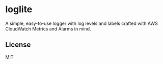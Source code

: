 # loglite

A simple, easy-to-use logger with log levels and labels crafted with AWS CloudWatch Metrics and Alarms in mind.

## License
MIT
